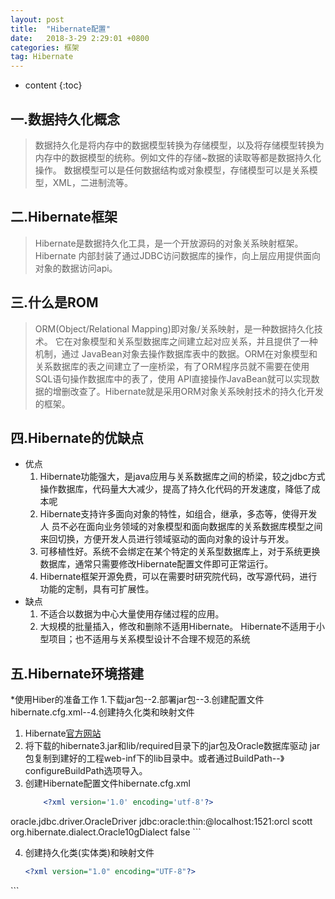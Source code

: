 ```yaml
---
layout: post
title:  "Hibernate配置"
date:   2018-3-29 2:29:01 +0800
categories:	框架
tag: Hibernate
---
```


* content
{:toc}

一.数据持久化概念
--------------------
> 数据持久化是将内存中的数据模型转换为存储模型，以及将存储模型转换为
内存中的数据模型的统称。例如文件的存储~数据的读取等都是数据持久化操作。
数据模型可以是任何数据结构或对象模型，存储模型可以是关系模型，XML，二进制流等。

二.Hibernate框架
--------------------
> Hibernate是数据持久化工具，是一个开放源码的对象关系映射框架。Hibernate
内部封装了通过JDBC访问数据库的操作，向上层应用提供面向对象的数据访问api。

三.什么是ROM
--------------------
> ORM(Object/Relational Mapping)即对象/关系映射，是一种数据持久化技术。
它在对象模型和关系型数据库之间建立起对应关系，并且提供了一种机制，通过
JavaBean对象去操作数据库表中的数据。ORM在对象模型和关系数据库的表之间建立了一座桥梁，有了ORM程序员就不需要在使用SQL语句操作数据库中的表了，使用
API直接操作JavaBean就可以实现数据的增删改查了。Hibernate就是采用ORM对象关系映射技术的持久化开发的框架。

四.Hibernate的优缺点
--------------------
* 优点
	1. Hibernate功能强大，是java应用与关系数据库之间的桥梁，较之jdbc方式操作数据库，代码量大大减少，提高了持久化代码的开发速度，降低了成本呢
	2. Hibernate支持许多面向对象的特性，如组合，继承，多态等，使得开发人
	员不必在面向业务领域的对象模型和面向数据库的关系数据库模型之间来回切换，方便开发人员进行领域驱动的面向对象的设计与开发。
	3. 可移植性好。系统不会绑定在某个特定的关系型数据库上，对于系统更换数据库，通常只需要修改Hibernate配置文件即可正常运行。
	4. Hibernate框架开源免费，可以在需要时研究院代码，改写源代码，进行功能的定制，具有可扩展性。
* 缺点
	1. 不适合以数据为中心大量使用存储过程的应用。
	2. 大规模的批量插入，修改和删除不适用Hibernate。
	Hibernate不适用于小型项目；也不适用与关系模型设计不合理不规范的系统

五.Hibernate环境搭建
--------------------
*使用Hiber的准备工作
1.下载jar包--2.部署jar包--3.创建配置文件hibernate.cfg.xml--4.创建持久化类和映射文件

1. Hibernate[官方网站](http://www.hibernate.org)
2. 将下载的hibernate3.jar和lib/required目录下的jar包及Oracle数据库驱动
jar包复制到建好的工程web-inf下的lib目录中。或者通过BuildPath--》configureBuildPath选项导入。
3. 创建Hibernate配置文件hibernate.cfg.xml
	```xml
		<?xml version='1.0' encoding='utf-8'?>
<!DOCTYPE hibernate-configuration PUBLIC
        "-//Hibernate/Hibernate Configuration DTD 3.0//EN"
        "http://hibernate.sourceforge.net/hibernate-configuration-3.0.dtd">
<hibernate-configuration>
    <session-factory>
        <!-- Database connection settings -->
        <property name="connection.driver_class">oracle.jdbc.driver.OracleDriver</property>
        <property name="connection.url">jdbc:oracle:thin:@localhost:1521:orcl</property>
        <property name="connection.username">scott</property>
        <property name="connection.password"></property>
        <!-- SQL dialect -->
        <property name="dialect">org.hibernate.dialect.Oracle10gDialect</property>
        <!-- Echo all executed SQL to stdout -->
        <property name="show_sql">false</property>
        <mapping resource="entity/Zzzxb.hbm.xml"/>
    </session-factory>
</hibernate-configuration>
	```	

4. 创建持久化类(实体类)和映射文件
	```xml
	<?xml version="1.0" encoding="UTF-8"?>
<!DOCTYPE hibernate-mapping PUBLIC
        "-//Hibernate/Hibernate Mapping DTD 3.0//EN"
        "http://hibernate.sourceforge.net/hibernate-mapping-3.0.dtd">
<hibernate-mapping >
    <class name="entity.Zzzxb" table="Zzzxb">
        <id name="id" column="id">
            <generator class="assigned"/>
        </id>
        <property name="name" column="name"/>
    </class>
</hibernate-mapping>
	```